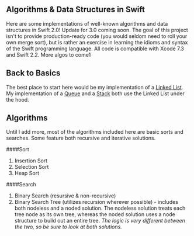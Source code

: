 Algorithms & Data Structures in Swift
------
Here are some implementations of well-known algorithms and data structures in Swift 2.0! Update for 3.0 coming soon. The goal of this project isn't to provide production-ready code (you would seldom need to roll your own merge sort), but is rather an exercise in learning the idioms and syntax of the Swift programming language. All code is compatible with Xcode 7.3 and Swift 2.2. More algos to come1

Back to Basics
------
The best place to start here would be my implementation of a [Linked List]. 
My implementation of a [Queue] and a [Stack] both use the Linked List under the hood.

Algorithms
------
Until I add more, most of the algorithms included here are basic sorts and searches. Some feature both recursive and iterative solutions.

####Sort
1. Insertion Sort
2. Selection Sort
3. Heap Sort

####Search
1. Binary Search (resursive & non-recursive)
2. Binary Search Tree (utilizes recursion wherever possible) - includes both nodeless and a noded solution. The nodeless solution treats each tree node as its own tree, whereas the noded solution uses a node structure to build out an entire tree. *The logic is very different between the two, so be sure to look at both solutions.*


[Linked List]: https://github.com/ksatia/swift-ds/blob/master/Data%20Structures/LinkedList.swift
[Stack]: https://github.com/ksatia/swift-ds/blob/master/Data%20Structures/Stack.swift
[Queue]: https://github.com/ksatia/swift-ds/blob/master/Data%20Structures/Queue.swift 
